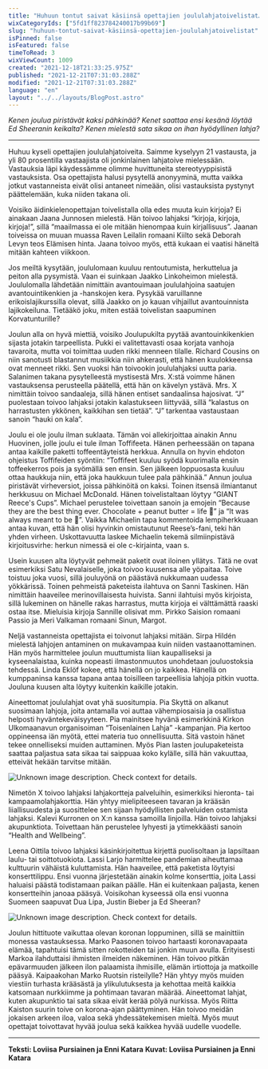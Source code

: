 ```yaml
---
title: "Huhuun tontut saivat käsiinsä opettajien joululahjatoivelistat…"
wixCategoryIds: ["5fd1ff823784240017b99b69"]
slug: "huhuun-tontut-saivat-käsiinsä-opettajien-joululahjatoivelistat"
isPinned: false
isFeatured: false
timeToRead: 3
wixViewCount: 1009
created: "2021-12-18T21:33:25.975Z"
published: "2021-12-21T07:31:03.288Z"
modified: "2021-12-21T07:31:03.288Z"
language: "en"
layout: "../../layouts/BlogPost.astro"
---
```


*Kenen joulua piristävät kaksi pähkinää? Kenet saattaa ensi kesänä löytää Ed Sheeranin keikalta? Kenen mielestä sata sikaa on ihan hyödyllinen lahja?*

---


Huhuu kyseli opettajien joululahjatoiveita. Saimme kyselyyn 21 vastausta, ja yli 80 prosentilla vastaajista oli jonkinlainen lahjatoive mielessään. Vastauksia läpi käydessämme olimme huvittuneita stereotyyppisistä vastauksista. Osa opettajista halusi pysytellä anonyyminä, mutta vaikka jotkut vastanneista eivät olisi antaneet nimeään, olisi vastauksista pystynyt päättelemään, kuka niiden takana oli. 

Voisiko äidinkielenopettajan toivelistalla olla edes muuta kuin kirjoja? Ei ainakaan Jaana Junnosen mielestä. Hän toivoo lahjaksi “kirjoja, kirjoja, kirjoja!”, sillä “maailmassa ei ole mitään hienompaa kuin kirjallisuus”. Jaanan toiveissa on muuan muassa Raven Leilalin romaani Kiilto sekä Deborah Levyn teos Elämisen hinta. Jaana toivoo myös, että kukaan ei vaatisi häneltä mitään kahteen viikkoon. 

Jos meiltä kysytään, joululomaan kuuluu rentoutumista, herkuttelua ja peiton alla pysymistä. Vaan ei suinkaan Jaakko Linkoheimon mielestä. Joululomalla lähdetään nimittäin avantouimaan joululahjoina saatujen avantouintikenkien ja -hanskojen kera. Pysykää varuillanne erikoislajikurssilla olevat, sillä Jaakko on jo kauan vihjaillut avantouinnista lajikokeiluna. Tietääkö joku, miten estää toivelistan saapuminen Korvatunturille? 

Joulun alla on hyvä miettiä, voisiko Joulupukilta pyytää avantouinkikenkien sijasta jotakin tarpeellista. Pukki ei valitettavasti osaa korjata vanhoja tavaroita, mutta voi toimittaa uuden rikki menneen tilalle. Richard Cousins on niin sanotusti blastannut musiikkia niin ahkerasti, että hänen kuulokkeensa ovat menneet rikki. Sen vuoksi hän toivookin joululahjaksi uutta paria. Salanimen takana pysytelleestä mystisestä Mrs. X:stä voimme hänen vastauksensa perusteella päätellä, että hän on kävelyn ystävä. Mrs. X nimittäin toivoo sandaaleja, sillä hänen entiset sandaalinsa hajosivat. “J” puolestaan toivoo lahjaksi jotakin kalastukseen liittyvää, sillä “kalastus on harrastusten ykkönen, kaikkihan sen tietää”. “J” tarkentaa vastaustaan sanoin “hauki on kala”.

Joulu ei ole joulu ilman suklaata. Tämän voi allekirjoittaa ainakin Annu Huovinen, jolle joulu ei tule ilman Toffifeeta. Hänen perheessään on tapana antaa kaikille paketti toffeentäyteistä herkkua. Annulla on hyvin ehdoton ohjeistus Toffifeiden syöntiin: “Toffifeet kuuluu syödä kuorimalla ensin toffeekerros pois ja syömällä sen ensin. Sen jälkeen loppuosasta kuuluu ottaa haukkuja niin, että joka haukkuun tulee pala pähkinää.” Annun joulua piristävät virheversiot, joissa pähkinöitä on kaksi. Toinen itsensä ilmiantanut herkkusuu on Michael McDonald. Hänen toivelistaltaan löytyy “GIANT Reece's Cups”. Michael perustelee toivettaan sanoin ja emojein “Because they are the best thing ever. Chocolate + peanut butter = life 🦄” ja “It was always meant to be 🌈”. Vaikka Michaelin tapa kommentoida lempiherkkuaan antaa kuvan, että hän olisi hyvinkin omistautunut Reese’s-fani, teki hän yhden virheen. Uskottavuutta laskee Michaelin tekemä silmiinpistävä kirjoitusvirhe: herkun nimessä ei ole c-kirjainta, vaan s.

Usein kuusen alta löytyvät pehmeät paketit ovat iloinen yllätys. Tätä ne ovat esimerkiksi Satu Nevalaiselle, joka toivoo kuusensa alle yöpaitaa. Toive toistuu joka vuosi, sillä jouluyönä on päästävä nukkumaan uudessa yökkärissä. Toinen pehmeistä paketeista ilahtuva on Sanni Taskinen. Hän nimittäin haaveilee merinovillaisesta huivista. Sanni ilahtuisi myös kirjoista, sillä lukeminen on hänelle rakas harrastus, mutta kirjoja ei välttämättä raaski ostaa itse. Mieluisia kirjoja Sannille olisivat mm. Pirkko Saision romaani Passio ja Meri Valkaman romaani Sinun, Margot. 

Neljä vastanneista opettajista ei toivonut lahjaksi mitään. Sirpa Hildén mielestä lahjojen antaminen on mukavampaa kuin niiden vastaanottaminen. Hän myös harmittelee joulun muuttumista liian kaupalliseksi ja kyseenalaistaa, kuinka nopeasti ilmastonmuutos unohdetaan jouluostoksia tehdessä. Linda Eklöf kokee, että hänellä on jo kaikkea. Hänellä on kumppaninsa kanssa tapana antaa toisilleen tarpeellisia lahjoja pitkin vuotta. Jouluna kuusen alta löytyy kuitenkin kaikille jotakin. 

Aineettomat joululahjat ovat yhä suositumpia. Pia Skyttä on alkanut suosimaan lahjoja, joita antamalla voi auttaa vähempiosaisia ja osallistua helposti hyväntekeväisyyteen. Pia mainitsee hyvänä esimerkkinä Kirkon Ulkomaanavun organisoiman “Toisenlainen Lahja” -kampanjan. Pia kertoo oppineensa iän myötä, ettei materia tuo onnellisuutta. Sitä vastoin hänet tekee onnelliseksi muiden auttaminen. Myös Pian lasten joulupaketeista saattaa paljastua sata sikaa tai saippuaa koko kylälle, sillä hän vakuuttaa, etteivät hekään tarvitse mitään. 


![Unknown image description. Check context for details.](https://static.wixstatic.com/media/abd5f5_4f90962ad3dd43ab8813bf87c09eb1d7~mv2.png) <!-- Original name: sata sikaa kuvitus.png -->


Nimetön X toivoo lahjaksi lahjakortteja palveluihin, esimerkiksi hieronta- tai kampaamolahjakorttia. Hän yhtyy mielipiteeseen tavaran ja krääsän liiallisuudesta ja suosittelee sen sijaan hyödyllisten palveluiden ostamista lahjaksi. Kalevi Kurronen on X:n kanssa samoilla linjoilla. Hän toivoo lahjaksi akupunktiota. Toivettaan hän perustelee lyhyesti ja ytimekkäästi sanoin “Health and Wellbeing”.

Leena Oittila toivoo lahjaksi käsinkirjoitettua kirjettä puolisoltaan ja lapsiltaan laulu- tai soittotuokiota. Lassi Larjo harmittelee pandemian aiheuttamaa kulttuurin vähäistä kuluttamista. Hän haaveilee, että paketista löytyisi konserttilippu. Ensi vuonna järjestetään ainakin kolme konserttia, joita Lassi haluaisi päästä todistamaan paikan päälle. Hän ei kuitenkaan paljasta, kenen konsertteihin janoaa pääsyä. Voisikohan kyseessä olla ensi vuonna Suomeen saapuvat Dua Lipa, Justin Bieber ja Ed Sheeran?


![Unknown image description. Check context for details.](https://static.wixstatic.com/media/abd5f5_616cbe162ab34c16a858a3169cdbe9a3~mv2.png) <!-- Original name: Ed Sheeran .png -->


Joulun hittituote vaikuttaa olevan koronan loppuminen, sillä se mainittiin monessa vastauksessa. Marko Paasonen toivoo hartaasti koronavapaata elämää, tapahtuisi tämä sitten rokotteiden tai jonkin muun avulla. Erityisesti Markoa ilahduttaisi ihmisten ilmeiden näkeminen. Hän toivoo pitkän epävarmuuden jälkeen ilon palaamista ihmisille, elämän irtiottoja ja matkoille pääsyä. Kaipaakohan Marko Ruotsin risteilylle? Hän yhtyy myös muiden viestiin turhasta krääsästä ja ylikulutuksesta ja kehottaa meitä kaikkia katsomaan nurkkiimme ja pohtimaan tavaran määrää. Aineettomat lahjat, kuten akupunktio tai sata sikaa eivät kerää pölyä nurkissa. Myös Riitta Kaiston suurin toive on korona-ajan päättyminen. Hän toivoo meidän jokaisen arkeen iloa, valoa sekä yhdessätekemisen mieltä. Myös muut opettajat toivottavat hyvää joulua sekä kaikkea hyvää uudelle vuodelle. 

---


**Teksti: Loviisa Pursiainen ja Enni Katara**
**Kuvat: Loviisa Pursiainen ja Enni Katara**


